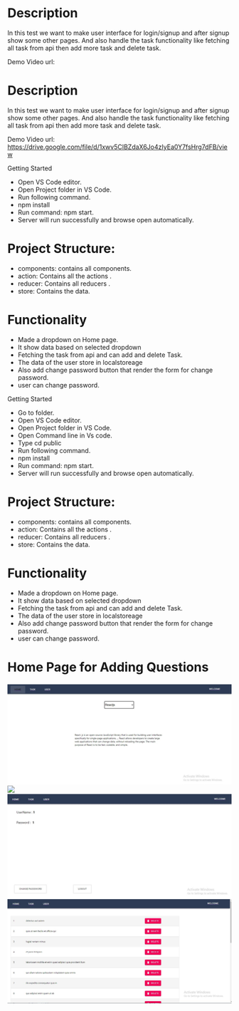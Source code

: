 
# Description
In this test we want to make user interface for login/signup and after signup show some other pages. And also handle the task functionality like fetching all task from api then add more task and delete task.

Demo
Video url: 
# Description
In this test we want to make user interface for login/signup and after signup show some other pages. And also handle the task functionality like fetching all task from api then add more task and delete task.

Demo
Video url: https://drive.google.com/file/d/1xwv5CIBZdaX6Jo4zIyEa0Y7fsHrg7dFB/view


Getting Started
 * Open VS Code editor.
 * Open Project folder in VS Code.
 * Run following command.
 * npm install
 * Run command: npm start.
 * Server will run successfully and browse open automatically.

# Project Structure:
          
* components: contains all components.<br/>
* action: Contains all the actions .<br/>
* reducer: Contains all reducers .<br/>
* store: Contains the data.<br/>

# Functionality

* Made a dropdown on Home page.
* It show data based on selected dropdown
* Fetching the task from api and can add and delete Task.
* The data of the user store in localstoreage
* Also add change password button that render the form for change password.
* user can change password.



Getting Started
 * Go to folder.
 * Open VS Code editor.
 * Open Project folder in VS Code.
 * Open Command line in Vs code.
 * Type cd public
 * Run following command.
 * npm install
 * Run command: npm start.
 * Server will run successfully and browse open automatically.

# Project Structure:
          
* components: contains all components.<br/>
* action: Contains all the actions .<br/>
* reducer: Contains all reducers .<br/>
* store: Contains the data.<br/>

# Functionality

* Made a dropdown on Home page.
* It show data based on selected dropdown
* Fetching the task from api and can add and delete Task.
* The data of the user store in localstoreage
* Also add change password button that render the form for change password.
* user can change password.
# Home Page for Adding Questions 
![](/images/kredence1.JPG)
![](/images/kredence4.JPG)
![](/images/kredence3.JPG)
![](/images/kredence2.JPG)
